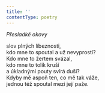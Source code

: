 ```yaml
---
title: ''
contentType: poetry
---
```


<section>

_Přesladké okovy_

slov plných líbeznosti,  
kdo mne to spoutal a už nevyprostí?  
Kdo mne to žertem svázal,  
kdo mne to tolik kruší  
a úkladnými pouty svírá duši?  
Kdyby mě aspoň ten, co mě tak váže,  
jednou též spoutal mezi její paže.

</section>
